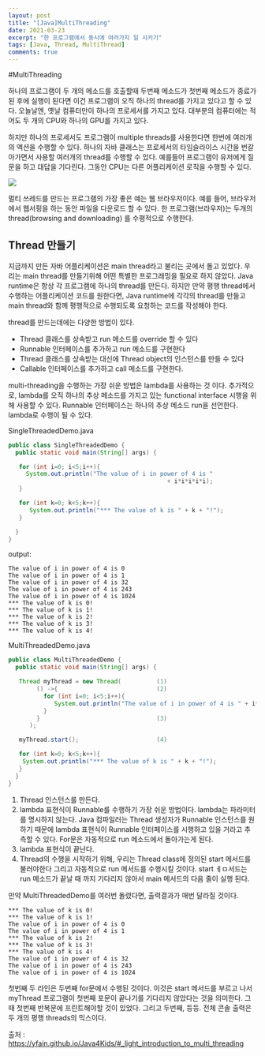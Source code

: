 ```yaml
---
layout: post
title: "[Java]MultiThreading"
date: 2021-03-23
excerpt: "한 프로그램에서 동시에 여러가지 일 시키기"
tags: [Java, Thread, MultiThread]
comments: true
---
```

#MultiThreading

하나의 프로그램이 두 개의 메소드를 호출할때 두번째 메소드가 첫번째 메소드가 종료가 된 후에 실행이 된다면 이건 프로그램이 오직 하나의 thread를 가지고 있다고 할 수 있다. 
오늘날엔, 옛날 컴퓨터만이 하나의 프로세서를 가지고 있다. 대부분의 컴퓨터에는 적어도 두 개의 CPU와 하나의 GPU를 가지고 있다. 

하지만 하나의 프로세서도 프로그램이 multiple threads를 사용한다면 한번에 여러개의 액션을 수행할 수 있다. 하나의 자바 클래스는 프로세서의 타임슬라이스 시간을 번갈아가면서 사용할 여러개의 thread를 수행할 수 있다. 예를들어 프로그램이 유저에게 질문을 하고 대답을 기다린다. 그동안 CPU는 다른 어플리케이션 로직을 수행할 수 있다. 

<img src="https://eunmik.github.io/bonita/assets/img/210323-multithreading.png">

멀티 쓰레드를 만드는 프로그램의 가장 좋은 예는 웹 브라우저이다. 예를 들어, 브라우저에서 웹서핑을 하는 동안 파일을 다운로드 할 수 있다. 한 프로그램(브라우저)는 두개의 thread(browsing and downloading) 를 수평적으로 수행한다.

## Thread 만들기

지금까지 만든 자바 어플리케이션은 main thread라고 불리는 곳에서 돌고 있었다. 우리는 main thread를 만들기위해 어떤 특별한 프로그래밍을 필요로 하지 않았다. Java runtime은 항상 각 프로그램에 하나의 thread를 만든다. 하지만 만약 평행 thread에서 수행하는 어플리케이션 코드를 원한다면, Java runtime에 각각의 thread를 만들고 main thread와 함께 평행적으로 수행되도록 요청하는 코드를 작성해야 한다. 

thread를 만드는데에는 다양한 방법이 있다. 

- Thread 클래스를 상속받고 run 메소드를 override 할 수 있다
- Runnable 인터페이스를 추가하고 run 메소드를 구현한다
- Thread 클래스를 상속받는 대신에 Thread object의 인스턴스를 만들 수 있다
- Callable 인터페이스를 추가하고 call 메소드를 구현한다.

multi-threading을 수행하는 가장 쉬운 방법은 lambda를 사용하는 것 이다. 추가적으로, lambda를 오직 하나의 추상 메소드를 가지고 있는 functional interface 시행을 위해 사용할 수 있다. Runnable 인터페이스는 하나의 추상 메소드 run을 선언한다. lambda로 수행이 될 수 있다. 

SingleThreadedDemo.java

```java
public class SingleThreadedDemo {
  public static void main(String[] args) {

   for (int i=0; i<5;i++){
     System.out.println("The value of i in power of 4 is "
                                             + i*i*i*i*i);
   }

   for (int k=0; k<5;k++){
      System.out.println("*** The value of k is " + k + "!");
   }

  }
}
```

output: 

```
The value of i in power of 4 is 0
The value of i in power of 4 is 1
The value of i in power of 4 is 32
The value of i in power of 4 is 243
The value of i in power of 4 is 1024
*** The value of k is 0!
*** The value of k is 1!
*** The value of k is 2!
*** The value of k is 3!
*** The value of k is 4!
```

MultiThreadedDemo.java

```java
public class MultiThreadedDemo {
  public static void main(String[] args) {

   Thread myThread = new Thread(          (1)
        () ->{                            (2)
          for (int i=0; i<5;i++){
             System.out.println("The value of i in power of 4 is " + i*i*i*i*i);
          }
        }                                 (3)
      );

   myThread.start();                      (4)

   for (int k=0; k<5;k++){
    System.out.println("*** The value of k is " + k + "!");
   }
  }
}
```

1. Thread 인스턴스를 만든다. 
2. lambda 표현식이 Runnable를 수행하기 가장 쉬운 방법이다. 
    lambda는 파라미터를 명시하지 않는다. 
    Java 컴파일러는 Thread 생성자가 Runnable 인스턴스를 원하기 때문에 lambda 표현식이 Runnable 인터페이스를 시행하고 있을 거라고 추측할 수 있다. For문은 자동적으로 run 메소드에서 돌아가는게 된다. 
3. lambda 표현식이 끝난다. 
4.  Thread의 수행을 시작하기 위해, 우리는 Thread class에 정의된 start 메서드를 불러야한다 그리고 자동적으로 run 메서드를 수행시킬 것이다. start ㅔㅁ서드는 run 메소드가 끝날 때 까지 기다리지 않아서 main 메서드의 다음 줄이 실행 된다. 

만약 MultiThreadedDemo를 여러번 돌렸다면, 출력결과가 매번 달라질 것이다.

```
*** The value of k is 0!
*** The value of k is 1!
The value of i in power of 4 is 0
The value of i in power of 4 is 1
*** The value of k is 2!
*** The value of k is 3!
*** The value of k is 4!
The value of i in power of 4 is 32
The value of i in power of 4 is 243
The value of i in power of 4 is 1024
```

첫번째 두 라인은 두번째 for문에서 수행된 것이다. 이것은 start 메서드를 부르고 나서 myThread 프로그램이 첫번째 포문이 끝나기를 기다리지 않았다는 것을 의미한다. 
그때 첫번째 반복문에 프린트해야할 것이 있었다. 그리고 두번째, 등등. 전체 콘솔 출력은 두 개의 평행 threads의 믹스이다. 

출처 : <https://yfain.github.io/Java4Kids/#_light_introduction_to_multi_threading>